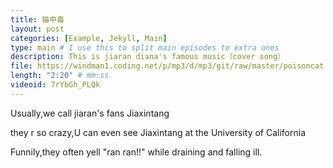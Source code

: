 ```yaml
---
title: 猫中毒
layout: post
categories: [Example, Jekyll, Main]
type: main # I use this to split main episodes to extra ones
description: This is jiaran diana's famous music（cover song）
file: https://windman1.coding.net/p/mp3/d/mp3/git/raw/master/poisoncat.mp3 #Link to your .mp3 file
length: "2:20" # mm:ss
videoid: 7rYbGh_PLQk
---
```


Usually,we call jiaran's fans Jiaxintang  

they r so crazy,U can even see Jiaxintang at the University of California 

Funnily,they often yell "ran ran!!" while draining and falling ill.
